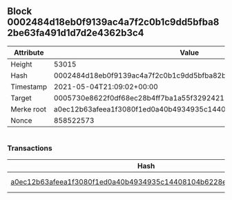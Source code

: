 ## Block 0002484d18eb0f9139ac4a7f2c0b1c9dd5bfba82be63fa491d1d7d2e4362b3c4

Attribute | Value
--- | ---
Height | 53015
Hash | 0002484d18eb0f9139ac4a7f2c0b1c9dd5bfba82be63fa491d1d7d2e4362b3c4
Timestamp | 2021-05-04T21:09:02+00:00
Target | 0005730e8622f0df68ec28b4ff7ba1a55f32924210011fd7bf11b91482ad778c
Merke root | a0ec12b63afeea1f3080f1ed0a40b4934935c14408104b6228e1b45009da30f6
Nonce | 858522573

```

```

### Transactions

Hash | Amount
--- | ---
[a0ec12b63afeea1f3080f1ed0a40b4934935c14408104b6228e1b45009da30f6](a0ec12b63afeea1f3080f1ed0a40b4934935c14408104b6228e1b45009da30f6.md) | 10.00000000 SKEPTI 
